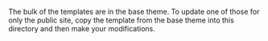 The bulk of the templates are in the base theme. To update one of those for
only the public site, copy the template from the base theme into this directory
and then make your modifications.
